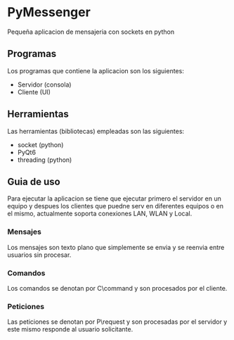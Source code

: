 # PyMessenger
Pequeña aplicacion de mensajeria con sockets en python

## Programas
Los programas que contiene la aplicacion son los siguientes:
- Servidor (consola)
- Cliente (UI)

## Herramientas
Las herramientas (bibliotecas) empleadas son las siguientes:
- socket (python)
- PyQt6
- threading (python)

## Guia de uso
Para ejecutar la aplicacion se tiene que ejecutar primero el servidor en un equipo y despues
los clientes que puedne serv en diferentes equipos o en el mismo, actualmente soporta conexiones
LAN, WLAN y Local.

### Mensajes
Los mensajes son texto plano que simplemente se envia y se reenvia entre usuarios sin procesar.

### Comandos
Los comandos se denotan por C\command y son procesados por el cliente.

### Peticiones
Las peticiones se denotan por P\request y son procesadas por el servidor y este mismo responde al usuario solicitante.